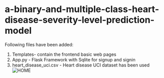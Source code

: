 # a-binary-and-multiple-class-heart-disease-severity-level-prediction-model
Following files have been added:
1. Templates- contain the frontend basic web pages
2. App.py - Flask Framework with Sqlite for signup and signin
3. heart_disease_uci.csv - Heart disease UCI dataset has been used
 ![HOME](https://github.com/user-attachments/assets/969738d6-557b-4841-bbfb-d164359151ff)
